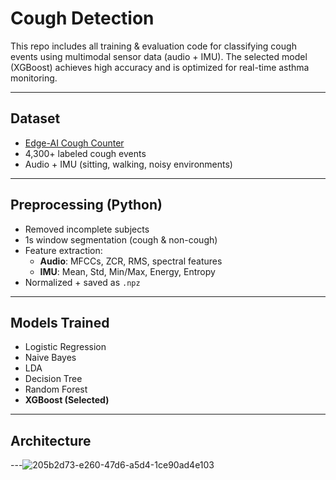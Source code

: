 # Cough Detection

This repo includes all training & evaluation code for classifying cough events using multimodal sensor data (audio + IMU). The selected model (XGBoost) achieves high accuracy and is optimized for real-time asthma monitoring.

---

## Dataset

- [Edge-AI Cough Counter](https://github.com/orlandic/edge-ai-cough-counter)
- 4,300+ labeled cough events
- Audio + IMU (sitting, walking, noisy environments)

---

## Preprocessing (Python)

- Removed incomplete subjects
- 1s window segmentation (cough & non-cough)
- Feature extraction:
  - **Audio**: MFCCs, ZCR, RMS, spectral features
  - **IMU**: Mean, Std, Min/Max, Energy, Entropy
- Normalized + saved as `.npz`

---

## Models Trained

- Logistic Regression
- Naive Bayes
- LDA
- Decision Tree
- Random Forest
- **XGBoost (Selected)**

---

##  Architecture


---![205b2d73-e260-47d6-a5d4-1ce90ad4e103](https://github.com/user-attachments/assets/b424697f-3b8e-4739-8418-2f2899c9cf51)
